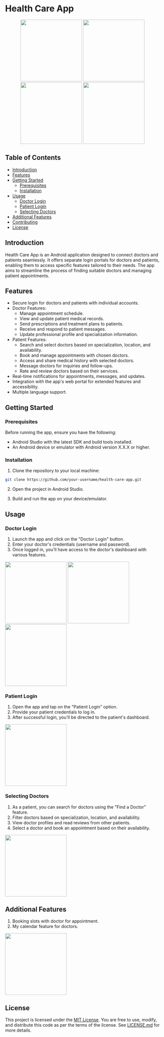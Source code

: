 # Health Care App

<p align="center">
    <img src="https://github.com/Salai-Harish/Health_Care_Application/blob/main/App-Images/Screenshot_2023-08-01-14-53-49-64_5d833e56a684b39e1dbcb31d6b4026ad%20(1).jpg" width=200 style="margin-right">
    <img src="https://github.com/Salai-Harish/Health_Care_Application/blob/main/App-Images/Screenshot_2023-08-01-14-54-05-69_5d833e56a684b39e1dbcb31d6b4026ad.jpg" width=200 style="margin-right">
    <img src="https://github.com/Salai-Harish/Health_Care_Application/blob/main/App-Images/Screenshot_2023-08-01-14-58-50-75_5d833e56a684b39e1dbcb31d6b4026ad.jpg" width=200 style="margin-right">
    <img src="https://github.com/Salai-Harish/Health_Care_Application/blob/main/App-Images/Screenshot_2023-08-01-15-00-15-77_5d833e56a684b39e1dbcb31d6b4026ad.jpg" width=200>
</p>


## Table of Contents
- [Introduction](#introduction)
- [Features](#features)
- [Getting Started](#getting-started)
    - [Prerequisites](#prerequisites)
    - [Installation](#installation)
- [Usage](#usage)
    - [Doctor Login](#doctor-login)
    - [Patient Login](#patient-login)
    - [Selecting Doctors](#selecting-doctors)
- [Additional Features](#additional-features)
- [Contributing](#contributing)
- [License](#license)

## Introduction

Health Care App is an Android application designed to connect doctors and patients seamlessly. It offers separate login portals for doctors and patients, enabling them to access specific features tailored to their needs. The app aims to streamline the process of finding suitable doctors and managing patient appointments.

## Features

- Secure login for doctors and patients with individual accounts.
- Doctor Features:
    - Manage appointment schedule.
    - View and update patient medical records.
    - Send prescriptions and treatment plans to patients.
    - Receive and respond to patient messages.
    - Update professional profile and specialization information.
- Patient Features:
    - Search and select doctors based on specialization, location, and availability.
    - Book and manage appointments with chosen doctors.
    - Access and share medical history with selected doctors.
    - Message doctors for inquiries and follow-ups.
    - Rate and review doctors based on their services.
- Real-time notifications for appointments, messages, and updates.
- Integration with the app's web portal for extended features and accessibility.
- Multiple language support.

## Getting Started

### Prerequisites

Before running the app, ensure you have the following:

- Android Studio with the latest SDK and build tools installed.
- An Android device or emulator with Android version X.X.X or higher.

### Installation

1. Clone the repository to your local machine:

```bash
git clone https://github.com/your-username/health-care-app.git
```

2. Open the project in Android Studio.

3. Build and run the app on your device/emulator.

## Usage

### Doctor Login

1. Launch the app and click on the "Doctor Login" button.
2. Enter your doctor's credentials (username and password).
3. Once logged in, you'll have access to the doctor's dashboard with various features.
<img src="https://github.com/Salai-Harish/Health_Care_Application/blob/main/App-Images/Screenshot_2023-08-01-14-53-49-64_5d833e56a684b39e1dbcb31d6b4026ad%20(1).jpg" width=200/>
<img src="https://github.com/Salai-Harish/Health_Care_Application/blob/main/App-Images/Screenshot_2023-08-01-14-54-05-69_5d833e56a684b39e1dbcb31d6b4026ad.jpg" width=200/>
<img src="https://github.com/Salai-Harish/Health_Care_Application/blob/main/App-Images/Screenshot_2023-08-01-14-59-55-42_5d833e56a684b39e1dbcb31d6b4026ad.jpg" width=200/>

### Patient Login

1. Open the app and tap on the "Patient Login" option.
2. Provide your patient credentials to log in.
3. After successful login, you'll be directed to the patient's dashboard.
<img src="https://github.com/Salai-Harish/Health_Care_Application/blob/main/App-Images/Screenshot_2023-08-01-15-00-38-21_5d833e56a684b39e1dbcb31d6b4026ad.jpg" width=200/>

### Selecting Doctors

1. As a patient, you can search for doctors using the "Find a Doctor" feature.
2. Filter doctors based on specialization, location, and availability.
3. View doctor profiles and read reviews from other patients.
4. Select a doctor and book an appointment based on their availability.
<img src="https://github.com/Salai-Harish/Health_Care_Application/blob/main/App-Images/Screenshot_2023-08-01-15-00-15-77_5d833e56a684b39e1dbcb31d6b4026ad.jpg" width=200/>

## Additional Features

1. Booking slots with doctor for appointment.
2. My calendar feature for doctors.
<img src="https://github.com/Salai-Harish/Health_Care_Application/blob/main/App-Images/Screenshot_2023-08-01-14-58-50-75_5d833e56a684b39e1dbcb31d6b4026ad.jpg" width=200/>

## License

This project is licensed under the [MIT License](link_to_license_file). You are free to use, modify, and distribute this code as per the terms of the license. See [LICENSE.md](link_to_license_file) for more details.
